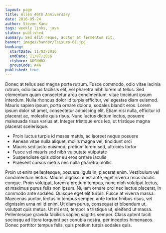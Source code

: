 ```yaml
---
layout: page
title: Allen 40th Anniversary
date: 2016-05-24
author: Steven Kane
tags: weekly links, java
status: published
summary: Sed elit neque, auctor at fermentum sit.
banner: images/banner/leisure-01.jpg
booking:
  startDate: 11/03/2016
  endDate: 11/07/2016
  ctyhocn: AUSNWHX
  groupCode: A4A
published: true
---
```

Donec at tellus sed magna porta rutrum. Fusce commodo, odio vitae lacinia rutrum, odio lacus facilisis elit, vel pharetra nibh lorem ut tellus. Sed elementum quam consectetur arcu condimentum, vitae tincidunt ipsum interdum. Nulla rhoncus dolor id turpis efficitur, vel egestas diam euismod. Mauris sapien ipsum, porta ornare dolor a, sodales blandit eros. Lorem ipsum dolor sit amet, consectetur adipiscing elit. Etiam nisi nulla, efficitur id placerat ac, molestie quis risus. Nunc luctus dictum lectus, posuere malesuada risus varius at. Integer tristique eros leo, ut tristique magna placerat scelerisque.

* Proin luctus turpis id massa mattis, ac laoreet neque posuere
* Aenean vitae nulla aliquet, mollis magna vel, tincidunt orci
* Mauris sed justo euismod, pretium lorem sed, ultricies tortor
* Fusce vel mauris sed nibh vulputate vulputate
* Suspendisse quis dolor eu eros ornare iaculis
* Praesent cursus metus nec nulla pharetra mollis.

Proin ut enim pellentesque, posuere ligula in, placerat enim. Vestibulum vel condimentum lectus. Mauris dignissim est ante, eget viverra risus iaculis congue. Proin volutpat, lorem a pretium tempus, nunc nibh volutpat lectus, et maximus purus felis non ipsum. Nullam ornare orci nec lectus placerat, in commodo ante sodales. Quisque eget elit turpis. Fusce at viverra massa. Maecenas auctor, lectus in tempus semper, ante tortor finibus risus, vel dignissim urna mi id enim. Ut diam purus, consequat et bibendum ut, volutpat quis metus. Ut mi erat, tempor a tristique ut, eleifend ut massa. Pellentesque gravida facilisis sapien sagittis semper. Class aptent taciti sociosqu ad litora torquent per conubia nostra, per inceptos himenaeos. Donec porttitor tempus felis, quis pretium turpis sodales quis.
